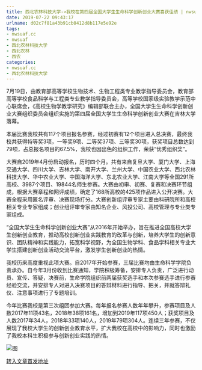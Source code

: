 ```yaml
---
title: 西北农林科技大学->我校在第四届全国大学生生命科学创新创业大赛喜获佳绩 | nwsuaf.cc
date: 2019-07-22 09:43:17
urlname: d02c7f81a43b91cb0412d8b117e5e92e
tags: 
- nwsuaf.cc
- nwsuaf
- 西北农林科技大学
- 西北农林
- 西农
categories:
- nwsuaf.cc
- 西北农林科技大学
---
```



7月19日，由教育部高等学校生物技术、生物工程类专业教学指导委员会，教育部高等学校食品科学与工程类专业教学指导委员会，高等学校国家级实验教学示范中心联席会，《高校生物学教学研究》编辑部联合主办，全国大学生生命科学创新创业大赛组织委员会组织实施的第四届全国大学生生命科学创新创业大赛在吉林大学落幕。

本届比赛我校共有117个项目报名参赛，经过初赛有12个项目进入总决赛，最终我校共获得特等奖3项，一等奖9项、二等奖37项、三等奖30项，获奖项目总数达到79项，占总报名项目的67.5%，我校也因出色的组织工作，荣获“优秀组织奖”。

大赛自2019年4月份启动报名，历时四个月。共有来自复旦大学、厦门大学、上海交通大学、四川大学、吉林大学、南开大学、兰州大学、中国农业大学、西北农林科技大学、华中农业大学、中国海洋大学、东北农业大学、江南大学等全国291所高校、3987个项目、19844名师生参赛。大赛由初审、初赛、复赛和决赛环节组成，根据大赛章程和网评成绩，确定了168所高校的425项作品进入公开决赛。大赛全程采用匿名评审、决赛现场打分。大赛创新组评审专家主要由科研院所和高校相关专业专家组成；创业组评审专家由知名企业、风投公司、高校管理与专业类专家组成。

“全国大学生生命科学创新创业大赛”从2016年开始举办，旨在推进全国高校大学生创新创业教育，推动高校创新创业实践教育的改革与创新，培养大学生的创新意识、团队精神和实践能力，拓宽科学视野，为全国生物学科、食品学科相关专业大学生搭建创新创业活动交流平台，激发学生创新创业的热情。

我校历来高度重视此项大赛。自2017年开始参赛，三届比赛均由生命科学学院负责承办。自今年3月份收到比赛通知，学院积极筹备，安排专人负责，广泛进行动员、宣传、答疑，决赛前，生命学院组织前两届获奖选手和本次参赛选手进行参赛经验交流，并安排专人对进入决赛项目的答辩材料进行指导、把关，并就答辩礼仪、注意事项进行了专题培训。

今年比赛我校是第三次组团参加大赛。每年报名参赛人数年年攀升，参赛项目及人数2017年11项43名，2018年38项161名，增加到2019年117项450人；获奖项目及人数2017年34人，2018年33项140人，2019年79项304人。连续三年参赛，不仅展现了我校大学生的创新创业教育水平，扩大我校在高校中的影响力，同时也激励了我校本科生积极参与创新创业实践的热情。



![图](https://news.nwsuaf.edu.cn/images/content/2019-07/20190721180935717840.jpg)

[转入文章首发地址](https://news.nwsuaf.edu.cn/xnxw/91101.htm)